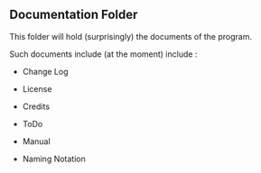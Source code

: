 ## Documentation Folder

This folder will hold (surprisingly) the documents of the program.

Such documents include (at the moment) include :

* Change Log

* License

* Credits

* ToDo

* Manual

* Naming Notation
